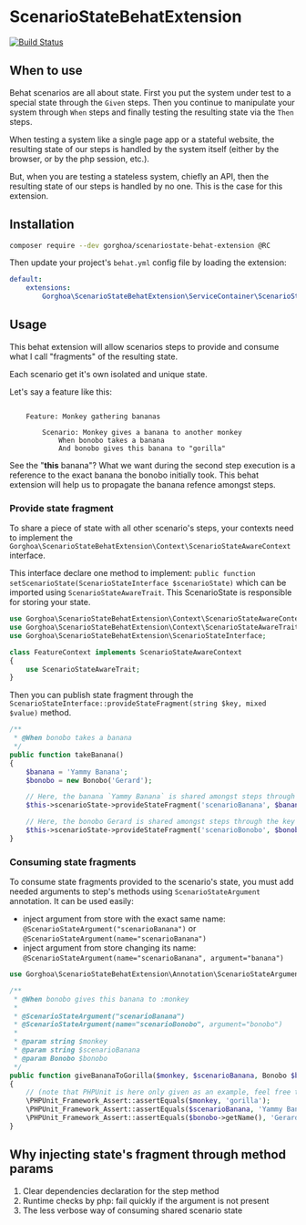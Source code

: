 # ScenarioStateBehatExtension

[![Build Status](https://travis-ci.org/gorghoa/ScenarioStateBehatExtension.svg?branch=master)](https://travis-ci.org/gorghoa/ScenarioStateBehatExtension)

## When to use

Behat scenarios are all about state. First you put the system under test
to a special state through the `Given` steps. Then you continue to manipulate
your system through `When` steps and finally testing the resulting state via
the `Then` steps.

When testing a system like a single page app or a stateful website, the resulting state of our steps is handled by the
system itself (either by the browser, or by the php session, etc.).

But, when you are testing a stateless system, chiefly an API, then the resulting state of our steps is handled by no
one. This is the case for this extension.

## Installation


```bash
composer require --dev gorghoa/scenariostate-behat-extension @RC
```

Then update your project's `behat.yml` config file by loading the extension:

```yaml
default:
    extensions:
        Gorghoa\ScenarioStateBehatExtension\ServiceContainer\ScenarioStateExtension: ~
```

## Usage

This behat extension will allow scenarios steps to provide and consume what I call "fragments" of the resulting state.

Each scenario get it's own isolated and unique state.

Let's say a feature like this:

```gherkin

    Feature: Monkey gathering bananas

        Scenario: Monkey gives a banana to another monkey
            When bonobo takes a banana
            And bonobo gives this banana to "gorilla"
```

See the "**this** banana"? What we want during the second step execution is a reference to the exact banana the bonobo
initially took. This behat extension will help us to propagate the banana refence amongst steps.


### Provide state fragment

To share a piece of state with all other scenario's steps, your contexts need to implement the
`Gorghoa\ScenarioStateBehatExtension\Context\ScenarioStateAwareContext` interface.

This interface declare one method to implement: `public function setScenarioState(ScenarioStateInterface $scenarioState)`
which can be imported using `ScenarioStateAwareTrait`. This ScenarioState is responsible for storing your state.

```php
use Gorghoa\ScenarioStateBehatExtension\Context\ScenarioStateAwareContext;
use Gorghoa\ScenarioStateBehatExtension\Context\ScenarioStateAwareTrait;
use Gorghoa\ScenarioStateBehatExtension\ScenarioStateInterface;

class FeatureContext implements ScenarioStateAwareContext
{
    use ScenarioStateAwareTrait;
}
```

Then you can publish state fragment through the `ScenarioStateInterface::provideStateFragment(string $key, mixed $value)`
method.

```php
/**
 * @When bonobo takes a banana
 */
public function takeBanana()
{
    $banana = 'Yammy Banana';
    $bonobo = new Bonobo('Gerard');

    // Here, the banana `Yammy Banana` is shared amongst steps through the key "scenarioBanana"
    $this->scenarioState->provideStateFragment('scenarioBanana', $banana);

    // Here, the bonobo Gerard is shared amongst steps through the key "scenarioBonobo"
    $this->scenarioState->provideStateFragment('scenarioBonobo', $bonobo);
}
```

### Consuming state fragments

To consume state fragments provided to the scenario's state, you must add needed arguments to step's methods using
`ScenarioStateArgument` annotation. It can be used easily:

- inject argument from store with the exact same name: `@ScenarioStateArgument("scenarioBanana")` or `@ScenarioStateArgument(name="scenarioBanana")`
- inject argument from store changing its name: `@ScenarioStateArgument(name="scenarioBanana", argument="banana")`

```php
use Gorghoa\ScenarioStateBehatExtension\Annotation\ScenarioStateArgument;

/**
 * @When bonobo gives this banana to :monkey
 *
 * @ScenarioStateArgument("scenarioBanana")
 * @ScenarioStateArgument(name="scenarioBonobo", argument="bonobo")
 *
 * @param string $monkey
 * @param string $scenarioBanana
 * @param Bonobo $bonobo
 */
public function giveBananaToGorilla($monkey, $scenarioBanana, Bonobo $bonobo)
{
    // (note that PHPUnit is here only given as an example, feel free to use any asserter you want)
    \PHPUnit_Framework_Assert::assertEquals($monkey, 'gorilla');
    \PHPUnit_Framework_Assert::assertEquals($scenarioBanana, 'Yammy Banana');
    \PHPUnit_Framework_Assert::assertEquals($bonobo->getName(), 'Gerard');
}
```

## Why injecting state's fragment through method params

  1. Clear dependencies declaration for the step method
  2. Runtime checks by php: fail quickly if the argument is not present
  3. The less verbose way of consuming shared scenario state

